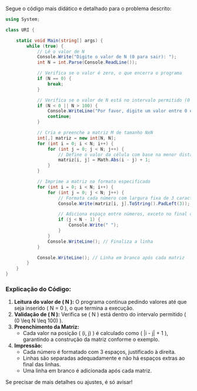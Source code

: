 Segue o código mais didático e detalhado para o problema descrito: 

```csharp
using System;

class URI {

    static void Main(string[] args) {
        while (true) {
            // Lê o valor de N
            Console.Write("Digite o valor de N (0 para sair): ");
            int N = int.Parse(Console.ReadLine());

            // Verifica se o valor é zero, o que encerra o programa
            if (N == 0) {
                break;
            }

            // Verifica se o valor de N está no intervalo permitido (0 ≤ N ≤ 100)
            if (N < 0 || N > 100) {
                Console.WriteLine("Por favor, digite um valor entre 0 e 100.");
                continue;
            }

            // Cria e preenche a matriz M de tamanho NxN
            int[,] matriz = new int[N, N];
            for (int i = 0; i < N; i++) {
                for (int j = 0; j < N; j++) {
                    // Define o valor da célula com base na menor distância até a borda
                    matriz[i, j] = Math.Abs(i - j) + 1;
                }
            }

            // Imprime a matriz no formato especificado
            for (int i = 0; i < N; i++) {
                for (int j = 0; j < N; j++) {
                    // Formata cada número com largura fixa de 3 caracteres
                    Console.Write(matriz[i, j].ToString().PadLeft(3));

                    // Adiciona espaço entre números, exceto no final da linha
                    if (j < N - 1) {
                        Console.Write(" ");
                    }
                }
                Console.WriteLine(); // Finaliza a linha
            }

            Console.WriteLine(); // Linha em branco após cada matriz
        }
    }
}
```

### Explicação do Código:
1. **Leitura do valor de \( N \):** O programa continua pedindo valores até que seja inserido \( N = 0 \), o que termina a execução.
2. **Validação de \( N \):** Verifica se \( N \) está dentro do intervalo permitido \( (0 \leq N \leq 100) \).
3. **Preenchimento da Matriz:**
   - Cada valor na posição \( (i, j) \) é calculado como \( |i - j| + 1 \), garantindo a construção da matriz conforme o exemplo.
4. **Impressão:**
   - Cada número é formatado com 3 espaços, justificado à direita.
   - Linhas são separadas adequadamente e não há espaços extras ao final das linhas.
   - Uma linha em branco é adicionada após cada matriz.

Se precisar de mais detalhes ou ajustes, é só avisar!